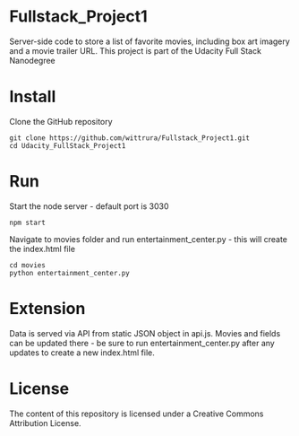 # Fullstack_Project1
Server-side code to store a list of favorite movies, including box art imagery and a movie trailer URL. This project is part of the Udacity Full Stack Nanodegree

# Install
Clone the GitHub repository
```
git clone https://github.com/wittrura/Fullstack_Project1.git
cd Udacity_FullStack_Project1
```


# Run
Start the node server - default port is 3030
```
npm start
```

Navigate to movies folder and run entertainment_center.py - this will create the index.html file
```
cd movies
python entertainment_center.py
```

# Extension
Data is served via API from static JSON object in api.js. Movies and fields can be updated there - be sure to run entertainment_center.py after any updates to create a new index.html file.

# License
The content of this repository is licensed under a Creative Commons Attribution License.

